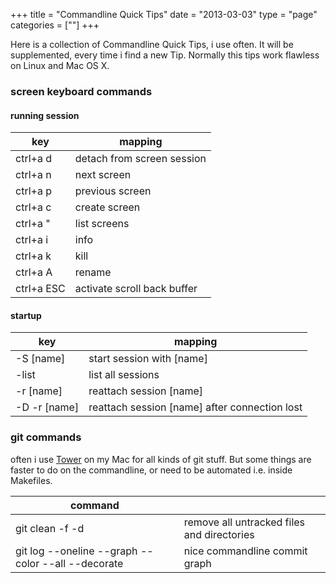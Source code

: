 +++
title = "Commandline Quick Tips"
date  = "2013-03-03"
type = "page"
categories = [""]
+++

Here is a collection of Commandline Quick Tips, i use often. It will be supplemented, every time i find a new Tip. Normally this tips work flawless on Linux and Mac OS X.

### screen keyboard commands

#### running session

| key      | mapping |
|----------|---------|
| ctrl+a d | detach from screen session |
| ctrl+a n | next screen |
| ctrl+a p | previous screen |
| ctrl+a c | create screen |
| ctrl+a " | list screens |
| ctrl+a i | info |
| ctrl+a k | kill |
| ctrl+a A | rename |
| ctrl+a ESC | activate scroll back buffer |

#### startup

| key | mapping |
|-----|---------|
| -S [name] | start session with [name] |
| -list | list all sessions |
| -r [name] | reattach session [name] |
| -D -r [name] | reattach session [name] after connection lost |

### git commands

often i use [Tower](http://www.git-tower.com/) on my Mac for all kinds of git stuff. But some things are faster to do on the commandline, or need to be automated i.e. inside Makefiles.

| command |    |
|---------|----|
| git clean -f -d | remove all untracked files and directories |
| git log --oneline --graph --color --all --decorate | nice commandline commit graph |
